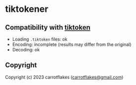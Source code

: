 # tiktokener

## Compatibility with [tiktoken](https://github.com/openai/tiktoken)

- Loading `.tiktoken` files: ok
- Encoding: incomplete (results may differ from the original)
- Decoding: ok

## Copyright

Copyright (c) 2023 carrotflakes (carrotflakes@gmail.com)
